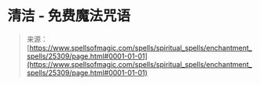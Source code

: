 <!--yml

分类：未分类

日期：2024年06月12日 19:12:07

-->

# 清洁 - 免费魔法咒语

> 来源：[https://www.spellsofmagic.com/spells/spiritual_spells/enchantment_spells/25309/page.html#0001-01-01](https://www.spellsofmagic.com/spells/spiritual_spells/enchantment_spells/25309/page.html#0001-01-01)
